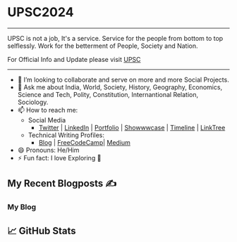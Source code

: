 # UPSC2024

<hr>
UPSC is not a job, It's a service. Service for the people from bottom to top selflessly.
Work for the betterment of People, Society and Nation.

For Official Info and Update please visit [UPSC](https://upsc.in "My Blog")

---

- 👯 I’m looking to collaborate and serve on more and more Social Projects.
- 💬 Ask me about India, World, Society, History, Geography, Economics, Science and Tech, Polity, Constitution, Internantional Relation, Sociology.
- 📫 How to reach me:
  - Social Media
    - [Twitter](https://twitter.com/ "My Twitter") | [LinkedIn](https://www.linkedin.com/ "My LinkedIn") | [Portfolio](https://pawansingh.com "My portfolio") | [Showwwcase](https://profile.pawansingh.com) | [Timeline](https://timeline.pawansingh.com) | [LinkTree](https://linktr.ee/pawansingh)
  - Technical Writing Profiles: 
    - [Blog](https://blog.pawansingh.com "Blog") | [FreeCodeCamp](https://www.freecodecamp.org/news/author/pawansingh/ "FreeCodeCamp")| [Medium](https://pawansingh.medium.com/ "Medium")
- 😄 Pronouns: He/Him
- ⚡ Fun fact: I love Exploring 🥳

## My Recent Blogposts ✍️

### My Blog
<!-- BLOG:START -->




## &#x1f4c8; GitHub Stats

<!--
**UPSC** is a ✨ _special_ ✨ repository because its `README.md` (this file) appears on your GitHub profile.

Here are some ideas to get you started:

- 🔭 I’m currently working on ...
- 🌱 I’m currently learning ...
- 👯 I’m looking to collaborate on ...
- 🤔 I’m looking for help with ...
- 💬 Ask me about ...
- 📫 How to reach me: ...
- 😄 Pronouns: ...
- ⚡ Fun fact: ...
-->
